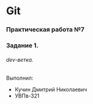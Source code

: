 # Git
### Практическая работа №7
### Задание 1.
###### dev-ветка. 
Выполнил:
* Кучин Дмитрий Николаевич
* УВПв-321